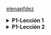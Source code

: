 [elenapfdez](https://github.com/elenapfdez/bitacoras-ISE-25-26-VIERNES) 

<details>
  <summary><strong>P1-Lección 1 </strong></summary>

### Paso 1: Crear discos y particiones
Desde configuración/almacenamiento creamos otro disco de 10 GB.  
En cada disco hacemos una partición de 500 MB y otra con el tamaño restante.  
Luego configuramos dos RAID1:
- RAID1 #0 → Asociado a las particiones pequeñas (500 MB), montado en `/boot`.
- RAID1 #1 → Asociado a las particiones grandes.

<p align="center">
  <img width="600" src="https://github.com/user-attachments/assets/1e368ac0-542a-4226-8ccd-7440e536f1dd" alt="RAID1 sobre /boot y resto del sistema">
</p>

---

### Paso 2: Crear y cifrar volúmenes LVM

En nuestro RAID1 #1:
- Configuramos el gestor de volúmenes físicos (LVM).
- Creamos tres volúmenes: `swap`, `home` y `root`.
- Luego, ciframos cada volumen.

<p align="center">
  <img width="600" src="https://github.com/user-attachments/assets/f4ee05f0-ac7c-445d-9650-f3a30cb2333f" alt="Volúmenes físicos">
</p>

---

### Paso 3: Montaje de volúmenes

Montamos los volúmenes cifrados:
- `/home`
- Área de intercambio (`swap`)
- `/` raíz del sistema

<p align="center">
  <img width="600" src="https://github.com/user-attachments/assets/5a173595-b757-4219-932f-dc8dd37759c7" alt="Montaje de volúmenes">
</p>

---

### Resultado final

Así queda el esquema de particionado y montaje:

<p align="center">
  <img width="800" src="https://github.com/user-attachments/assets/08a73a8e-1fd4-4b00-917d-b8d2655b7da1" alt="Esquema final particionado">
</p>

</details>

<details>
  <summary><strong>P1-Lección 2 </strong></summary>

### Paso 1: Configuración usuarios
Tras iniciar la máquina configuramos el usuario y la contraseña y modificamos `/etc/sudoers` para dar todos los privilegios.
Desde la configuración crearemos un nuevo disco y crearemos una nueva partición en `sdb`, la reconoceremos como `sdb1`.
A continuación, creamos el nuevo LV `new_var` desde el VG almalinux, vemos que en nuestro caso es almalinux, para ello utilizaremos el siguiente comando: `lvcreate –n new_var –L 3G almalinux`
Estos pasos los veríamos reflejados de la siguiente manera:
  
<p align="center">
<img width="593" height="398" alt="Captura desde 2025-10-10 14-59-10" src="https://github.com/user-attachments/assets/caa128e6-9852-4cc3-8a89-a01bd0db8d7d" />
</p>

---

### Paso 2: Sistema de ficheros /var
Ahora pasaremos a montar el sistema de ficheros en `/var`, una vez creado, se formatea con el sistema de archivos ext4 y se monta temporalmente en `/new_var`. Se copia toda la información del directorio `/var` al nuevo volumen.

<p align="center">
<img width="871" height="437" alt="Captura desde 2025-10-10 15-17-07" src="https://github.com/user-attachments/assets/a6349575-9978-4afb-b5b7-85b31f27d29f" />
</p>

---

### Paso 3: Archivo fstab
Después, se edita el archivo `/etc/fstab` para indicar que el nuevo punto de montaje de `/var` debe ser el volumen `/dev/mapper/almalinux-new_var`.  Una vez actualizada la configuración, se comprueba con `lsblk` y se ejecuta `mount -a` para aplicar los cambios.

<p align="center">
<img width="1019" height="795" alt="Captura desde 2025-10-10 16-37-06" src="https://github.com/user-attachments/assets/203c9845-3552-436e-836d-e113e4ecacd7" />
</p>

Una vez copiado el contenido y configurado el nuevo `/var`, es necesario liberar el espacio del antiguo.
Para ello, se comenta temporalmente la línea del nuevo `/var` en `/etc/fstab` y se ejecuta `mount -a`, lo que permite acceder nuevamente al `/var` original.
Se mueve su contenido a otro directorio (/var_old) para conservarlo como respaldo.
Luego, se descomenta la línea en fstab para volver a montar el nuevo volumen lógico como `/var`.

<p align="center">
<img width="1020" height="796" alt="Captura desde 2025-10-10 16-46-31" src="https://github.com/user-attachments/assets/6db928a4-b569-42f9-adf2-86b9dcb0c374" />
</p>

---

### Resultado final
Finalmente quedaría así: 

<p align="center">
<img width="1023" height="304" alt="Captura desde 2025-10-10 16-48-09" src="https://github.com/user-attachments/assets/d75daaa1-f55c-41ee-b88e-53b76eb83a5a" />
</p>

</details>
